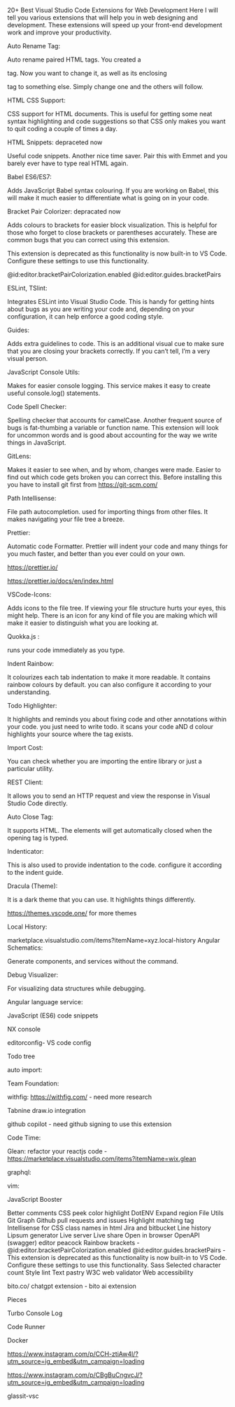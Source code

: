 20+ Best Visual Studio Code Extensions for Web Development
Here I will tell you various extensions that will help you in web designing and development. These extensions will speed up your front-end development work and improve your productivity.

Auto Rename Tag:

Auto rename paired HTML tags. You created a <p> tag. Now you want to change it, as well as its enclosing </p> tag to something else. Simply change one and the others will follow.

HTML CSS Support:

CSS support for HTML documents. This is useful for getting some neat syntax highlighting and code suggestions so that CSS only makes you want to quit coding a couple of times a day.

HTML Snippets: depraceted now

Useful code snippets. Another nice time saver. Pair this with Emmet and you barely ever have to type real HTML again.

Babel ES6/ES7:

Adds JavaScript Babel syntax colouring. If you are working on Babel, this will make it much easier to differentiate what is going on in your code.

Bracket Pair Colorizer: depracated now

Adds colours to brackets for easier block visualization. This is helpful for those who forget to close brackets or parentheses accurately. These are common bugs that you can correct using this extension.

This extension is deprecated as this functionality is now built-in to VS Code. Configure these settings to use this functionality.

@id:editor.bracketPairColorization.enabled @id:editor.guides.bracketPairs

ESLint, TSlint:

Integrates ESLint into Visual Studio Code. This is handy for getting hints about bugs as you are writing your code and, depending on your configuration, it can help enforce a good coding style.

Guides:

Adds extra guidelines to code. This is an additional visual cue to make sure that you are closing your brackets correctly. If you can’t tell, I’m a very visual person.

JavaScript Console Utils:

Makes for easier console logging. This service makes it easy to create useful console.log() statements.

Code Spell Checker:

Spelling checker that accounts for camelCase. Another frequent source of bugs is fat-thumbing a variable or function name. This extension will look for uncommon words and is good about accounting for the way we write things in JavaScript.

GitLens:

Makes it easier to see when, and by whom, changes were made. Easier to find out which code gets broken you can correct this. Before installing this you have to install git first from https://git-scm.com/

Path Intellisense:

File path autocompletion. used for importing things from other files. It makes navigating your file tree a breeze.

Prettier:

Automatic code Formatter. Prettier will indent your code and many things for you much faster, and better than you ever could on your own.

https://prettier.io/

https://prettier.io/docs/en/index.html

VSCode-Icons:

Adds icons to the file tree. If viewing your file structure hurts your eyes, this might help. There is an icon for any kind of file you are making which will make it easier to distinguish what you are looking at.

Quokka.js :

runs your code immediately as you type.

Indent Rainbow:

It colourizes each tab indentation to make it more readable. It contains rainbow colours by default. you can also configure it according to your understanding.

Todo Highlighter:

It highlights and reminds you about fixing code and other annotations within your code. you just need to write todo. it scans your code aND d colour highlights your source where the tag exists.

Import Cost:

You can check whether you are importing the entire library or just a particular utility.

REST Client:

It allows you to send an HTTP request and view the response in Visual Studio Code directly.

Auto Close Tag:

It supports HTML. The elements will get automatically closed when the opening tag is typed.

Indenticator:

This is also used to provide indentation to the code. configure it according to the indent guide.

Dracula (Theme):

It is a dark theme that you can use. It highlights things differently.

https://themes.vscode.one/   for more themes

Local History:

marketplace.visualstudio.com/items?itemName=xyz.local-history
Angular Schematics:

Generate components, and services without the command.

Debug Visualizer:

For visualizing data structures while debugging.

Angular language service:

JavaScript (ES6) code snippets

NX console

editorconfig- VS code config

Todo tree

auto import:

Team Foundation:

withfig: https://withfig.com/ - need more research

Tabnine
draw.io integration

github copilot - need github signing to use this extension

Code Time:

Glean: refactor your reactjs code  - https://marketplace.visualstudio.com/items?itemName=wix.glean

graphql:

vim:

JavaScript Booster

Better comments
CSS peek
color highlight
DotENV
Expand region
File Utils
Git Graph
Github pull requests and issues
Highlight matching tag
Intellisense for CSS class names in html
Jira and bitbucket
Line history
Lipsum generator
Live server
Live share
Open in browser
OpenAPI (swagger) editor
peacock
Rainbow brackets - @id:editor.bracketPairColorization.enabled @id:editor.guides.bracketPairs - This extension is deprecated as this functionality is now built-in to VS Code. Configure these settings to use this functionality.
Sass
Selected character count
Style lint
Text pastry
W3C web validator
Web accessibility

bito.co/   chatgpt extension - bito ai extension

Pieces

Turbo Console Log

Code Runner

Docker

https://www.instagram.com/p/CCH-ztiAw4l/?utm_source=ig_embed&utm_campaign=loading

https://www.instagram.com/p/CBgBuCngvcJ/?utm_source=ig_embed&utm_campaign=loading

glassit-vsc